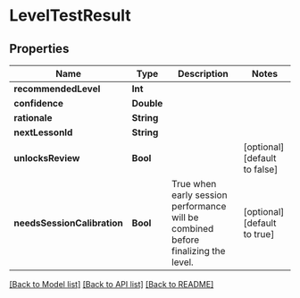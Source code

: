 # LevelTestResult

## Properties
Name | Type | Description | Notes
------------ | ------------- | ------------- | -------------
**recommendedLevel** | **Int** |  | 
**confidence** | **Double** |  | 
**rationale** | **String** |  | 
**nextLessonId** | **String** |  | 
**unlocksReview** | **Bool** |  | [optional] [default to false]
**needsSessionCalibration** | **Bool** | True when early session performance will be combined before finalizing the level. | [optional] [default to true]

[[Back to Model list]](../README.md#documentation-for-models) [[Back to API list]](../README.md#documentation-for-api-endpoints) [[Back to README]](../README.md)


